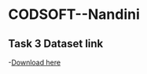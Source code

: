 # CODSOFT--Nandini

  ## Task 3 Dataset link
  
  -[Download here](https://www.kaggle.com/datasets/mlg-ulb/creditcardfraud)
